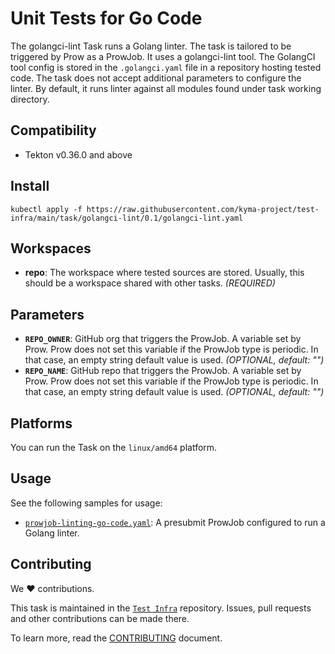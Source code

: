 # Unit Tests for Go Code

The golangci-lint Task runs a Golang linter.
The task is tailored to be triggered by Prow as a ProwJob.
It uses a golangci-lint tool.
The GolangCI tool config is stored in the `.golangci.yaml` file in a repository hosting tested code.
The task does not accept additional parameters to configure the linter. By default, it runs linter against all modules
found under task working directory.

## Compatibility

- Tekton v0.36.0 and above

## Install

```shell
kubectl apply -f https://raw.githubusercontent.com/kyma-project/test-infra/main/task/golangci-lint/0.1/golangci-lint.yaml
```

## Workspaces

- **repo**: The workspace where tested sources are stored. Usually, this should be a workspace shared  with other
  tasks. _(REQUIRED)_

## Parameters

- **`REPO_OWNER`**: GitHub org that triggers the ProwJob. A variable set by Prow. Prow does not set this variable if the
  ProwJob type is periodic. In that case, an empty string default value is used.  _(OPTIONAL, default: "")_
- **`REPO_NAME`**: GitHub repo that triggers the ProwJob. A variable set by Prow. Prow does not set this variable if the
  ProwJob type is periodic. In that case, an empty string default value is used. _(OPTIONAL, default: "")_

## Platforms

You can run the Task on the `linux/amd64` platform.

## Usage

See the following samples for usage:

- [`prowjob-linting-go-code.yaml`](samples/prowjob-linting-go-code.yaml): A presubmit ProwJob configured to run
  a Golang linter.

## Contributing

We ❤ contributions.

This task is maintained in the [`Test Infra`](https://github.com/kyma-project/test-infra) repository. Issues, pull requests
and other contributions can be made there.

To learn more, read the [CONTRIBUTING][contributing] document.

[contributing]: https://github.com/kyma-project/test-infra/blob/main/CONTRIBUTING.md
